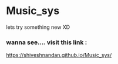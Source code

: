# Music_sys
lets try something new XD
### wanna see.... visit this link :
https://shiveshnandan.github.io/Music_sys/
